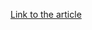 [Link to the article](https://thehackernews.com/2025/08/zero-trust-ai-privacy-in-age-of-agentic.html)
